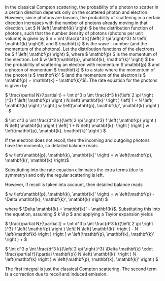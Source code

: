 In the classical Compton scattering, the probability of a photon to scatter in a certain direction depends only on the scattered photon and electron. However, since photons are bosons, the probability of scattering in a certain direction increases with the number of photons already moving in that direction. Let $ N \left( \mathbf{k} \right) $ be the distribution function of photons, such that the number density of photons (photons per unit volume) is given by $ n = \int \frac{d^3 k}{\left( 2 \pi \right)^3} N \left( \mathbf{k} \right)$, and $ \mathbf{k} $ is the wave - number (and the momentum of the photons). Let the distribution functions of the electrons be $ f \left( \mathbf{p} \right) $, where $ \mathbf{p} $ is the momentum of the electron. Let $ w \left(\mathbf{p}, \mathbf{k}, \mathbf{k}' \right) $ be the probability of scattering an electron with momentum $ \mathbf{p} $ and a photon of momentum $ \mathbf{k} $ to a state where the momentum of the photon is $ \mathbf{k}' $ (and the momentum of the electron is $ \mathbf{p} + \mathbf{k} - \mathbf{k}'$). The rate equation for the photons is given by

$ \frac{\partial N}{\partial t} = \int d^3 p \int \frac{d^3 k}{\left( 2 \pi \right )^3} f \left( \mathbf{p} \right ) N \left( \mathbf{k}' \right ) \left[ 1 + N \left( \mathbf{k} \right ) \right ] w \left(\mathbf{p}, \mathbf{k}', \mathbf{k} \right ) - $

$ \int d^3 p \int \frac{d^3 k}{\left( 2 \pi \right )^3} f \left( \mathbf{p} \right ) N \left( \mathbf{k} \right ) \left[ 1 + N \left( \mathbf{k}' \right ) \right ] w \left(\mathbf{p}, \mathbf{k}, \mathbf{k}' \right ) $

If the electron does not recoil, then the incoming and outgoing photons have the momenta, so detailed balance reads

$ w \left(\mathbf{p}, \mathbf{k}, \mathbf{k}' \right) = w \left(\mathbf{p}, \mathbf{k}', \mathbf{k} \right)$

Substituting into the rate equation eliminates the extra terms (due to symmetry) and only the regular scattering is left.

However, if recoil is taken into account, then detailed balance reads

$ w \left(\mathbf{p}, \mathbf{k}, \mathbf{k}' \right) = w \left(\mathbf{p} - \Delta \mathbf{k}, \mathbf{k}', \mathbf{k} \right) $

where $ \Delta \mathbf{k} = \mathbf{k}' - \mathbf{k}$. Substituting this into the equation, assuming $ k \ll p $ and applying a Taylor expansion yields

$ \frac{\partial N}{\partial t} = \int d^3 p \int \frac{d^3 k}{\left( 2 \pi \right )^3} f \left( \mathbf{p} \right ) \left[ N \left( \mathbf{k}' \right ) - N \left(\mathbf{k} \right ) \right ] w \left(\mathbf{p}, \mathbf{k}, \mathbf{k}' \right ) + $

$ \int d^3 p \int \frac{d^3 k}{\left( 2 \pi \right )^3} \Delta \mathbf{k} \cdot \frac{\partial f}{\partial \mathbf{p}} N \left( \mathbf{k}' \right )  N \left(\mathbf{k} \right )  w \left(\mathbf{p}, \mathbf{k}, \mathbf{k}' \right ) $

The first integral is just the classical Compton scattering. The second term is a correction due to recoil and induced emission.
